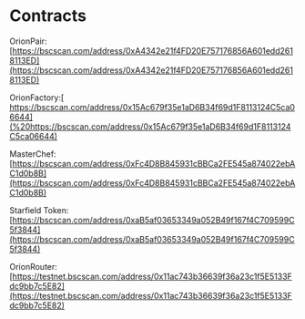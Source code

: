 # Contracts

OrionPair: [https://bscscan.com/address/0xA4342e21f4FD20E757176856A601edd2618113ED](https://bscscan.com/address/0xA4342e21f4FD20E757176856A601edd2618113ED)

OrionFactory:[ https://bscscan.com/address/0x15Ac679f35e1aD6B34f69d1F8113124C5ca06644](%20https://bscscan.com/address/0x15Ac679f35e1aD6B34f69d1F8113124C5ca06644)

MasterChef: [https://bscscan.com/address/0xFc4D8B845931cBBCa2FE545a874022ebAC1d0b8B](https://bscscan.com/address/0xFc4D8B845931cBBCa2FE545a874022ebAC1d0b8B)

Starfield Token: [https://bscscan.com/address/0xaB5af03653349a052B49f167f4C709599C5f3844](https://bscscan.com/address/0xaB5af03653349a052B49f167f4C709599C5f3844)

OrionRouter: [https://testnet.bscscan.com/address/0x11ac743b36639f36a23c1f5E5133Fdc9bb7c5E82](https://testnet.bscscan.com/address/0x11ac743b36639f36a23c1f5E5133Fdc9bb7c5E82)



